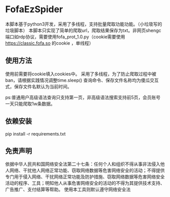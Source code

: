 # FofaEzSpider
  本脚本基于python3开发，采用了多线程，支持批量爬取功能功能。（小垃圾写的垃圾脚本）
  本脚本只实现了简单的爬取url，爬取结果保存为txt。非网页shengc端口如rdp协议，需要使用fofa_prot_1.0.py（cookie需要使用 https://classic.fofa.so 的cookie ，单线程）
## 使用方法
  使用前需要将cookie填入cookies中。
  采用了多线程，为了防止爬取过程中被ban，请根据实践情况调整time.sleep()
  查询命令、保存文件名称均为傻瓜交互式，保存文件名默认为当前时间。
  
  ps:普通用户高级语法查询只支持第一页，非高级语法搜索支持前5页，会员账号一天只能爬取1w条数据。
## 依赖安装
pip install -r requirements.txt
## 免责声明
  依据中华人民共和国网络安全法第二十七条：任何个人和组织不得从事非法侵入他人网络、干扰他人网络正常功能、窃取网络数据等危害网络安全的活动；不得提供专门用于侵入网络、干扰网络正常功能及防护措施、窃取网络数据等危害网络安全活动的程序、工具；明知他人从事危害网络安全的活动的不得为其提供技术支持、广告推广、支付结算等帮助。
  使用本工具则默认遵守网络安全法
